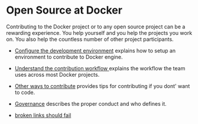 <!--[metadata]>
+++
title = "Open Source at Docker"
description = "Overview of contributing"
keywords = ["open, source, contributing, overview"]
[menu.main]
identifier="mn_oss_contrib"
weight=8
+++
<![end-metadata]-->


# Open Source at Docker

Contributing to the Docker project or to any open source project can be a
rewarding experience. You help yourself and you help the projects you work on.
You also help the countless number of other project participants.

- [Configure the development environment](project/who-written-for.md) explains how to setup an environment to contribute to Docker engine.
- [Understand the contribution workflow ](workflow/make-a-contribution.md) explains the workflow the team uses across most Docker projects.
- [Other ways to contribute](ways/index.md) provides tips for contributing if you dont' want to code.
- [Governance](governance/index.md) describes the proper conduct and who defines it.

- [broken links should fail](no/such/documentation.md)
